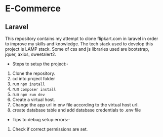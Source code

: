 <h1>E-Commerce</h1>
<h2>Laravel</h2>
This repository contains my attempt to clone flipkart.com in laravel in order to improve my skills and knowledge.
The tech stack used to develop this project is LAMP stack.
Some of css and js libraries used are bootstrap, jquer, axios, sweetalert2.

* Steps to setup the project:-
1. Clone the repository.
2. cd into project folder
3. run `npm install`
4. run `composer install`
5. run `npm run dev`
7. Create a virtual host.
8. Change the app url in env file according to the virtual host url.
6. create database table and add database credentials to .env file

* Tips to debug setup errors:-
1. Check if correct permissions are set.
